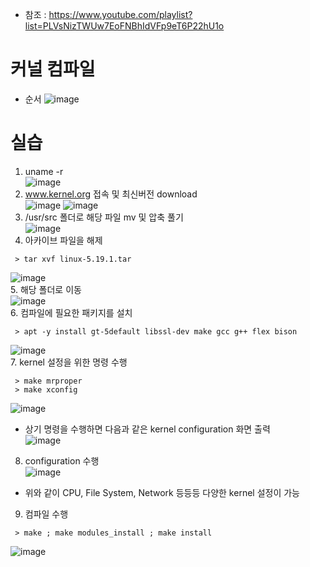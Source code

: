 * 참조 : https://www.youtube.com/playlist?list=PLVsNizTWUw7EoFNBhIdVFp9eT6P22hU1o

커널 컴파일
===========
* 순서
  ![image](https://user-images.githubusercontent.com/70207093/185100284-93f083fd-493c-461f-abf7-f77676eb705d.png)

실습
====
1. uname -r</br>
  ![image](https://user-images.githubusercontent.com/70207093/185100947-ccc47ff9-26a3-4cc2-9e36-dedf93a1a9e0.png)
2. www.kernel.org 접속 및 최신버전 download</br>
  ![image](https://user-images.githubusercontent.com/70207093/185101190-411a2deb-84c6-4654-a4d2-fa5a6d907cf0.png)
  ![image](https://user-images.githubusercontent.com/70207093/185101437-26e1fe34-b208-4620-8956-aea5ae73ab26.png)
3. /usr/src 폴더로 해당 파일 mv 및 압축 풀기</br>
  ![image](https://user-images.githubusercontent.com/70207093/185102082-87e2a2de-c962-4219-a4cb-aa17766d6c5d.png)
4. 아카이브 파일을 해제
```
 > tar xvf linux-5.19.1.tar
```
  ![image](https://user-images.githubusercontent.com/70207093/185102622-e29cc840-e549-4491-b2d6-d90ca6847ee8.png) </br>
5. 해당 폴더로 이동</br>
   ![image](https://user-images.githubusercontent.com/70207093/185102818-4f7bc349-04f3-4a7f-8ca2-a2b3d26b54d4.png) </br>
6. 컴파일에 필요한 패키지를 설치</br>
```
 > apt -y install gt-5default libssl-dev make gcc g++ flex bison
```
   ![image](https://user-images.githubusercontent.com/70207093/185103162-411b0c2b-faa2-4a1f-8608-818dc6143b54.png) </br>
7. kernel 설정을 위한 명령 수행</br>
```
 > make mrproper
 > make xconfig
```
  ![image](https://user-images.githubusercontent.com/70207093/185103408-9d2e463a-b815-4439-8385-240c944972d2.png) </br>
* 상기 명령을 수행하면 다음과 같은 kernel configuration 화면 출력</br>
  ![image](https://user-images.githubusercontent.com/70207093/185103477-776f767a-55e1-4126-a2d9-f9551365dca8.png) </br>
8. configuration 수행</br>
   ![image](https://user-images.githubusercontent.com/70207093/185104037-38bc0378-d1f8-43a5-859b-73420c45765f.png) </br>
* 위와 같이 CPU, File System, Network 등등등 다양한 kernel 설정이 가능
9. 컴파일 수행</br>
```
 > make ; make modules_install ; make install
```
   ![image](https://user-images.githubusercontent.com/70207093/185104514-c1ea11d4-d509-48a4-8be5-a955a50f6c73.png)
